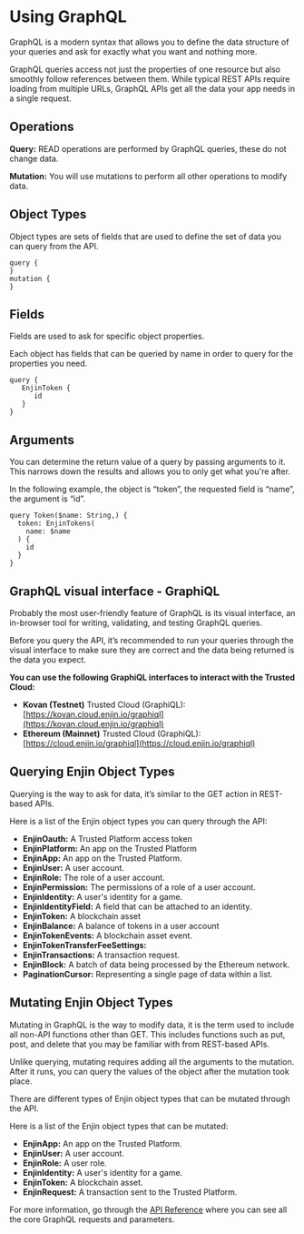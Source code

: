 # Using GraphQL

GraphQL is a modern syntax that allows you to define the data structure of your queries and ask for exactly what you want and nothing more.

GraphQL queries access not just the properties of one resource but also smoothly follow references between them. While typical REST APIs require loading from multiple URLs, GraphQL APIs get all the data your app needs in a single request. 

## Operations

**Query:** READ operations are performed by GraphQL queries, these do not change data.

**Mutation:** You will use mutations to perform all other operations to modify data.

## Object Types

Object types are sets of fields that are used to define the set of data you can query from the API.

```gql
query {
}
mutation {
}
```

## Fields

Fields are used to ask for specific object properties.

Each object has fields that can be queried by name in order to query for the properties you need.

```gql
query {
   EnjinToken {
      id
   }
}
```

## Arguments

You can determine the return value of a query by passing arguments to it. This narrows down the results and allows you to only get what you're after.

In the following example, the object is “token”, the requested field is “name”, the argument is “id”.

```gql
query Token($name: String,) {
  token: EnjinTokens(
    name: $name
  ) {
    id
  }
}
```

## GraphQL visual interface - GraphiQL

Probably the most user-friendly feature of GraphQL is its visual interface, an in-browser tool for writing, validating, and testing GraphQL queries.

Before you query the API, it’s recommended to run your queries through the visual interface to make sure they are correct and the data being returned is the data you expect. 

**You can use the following GraphiQL interfaces to interact with the Trusted Cloud:**

* **Kovan (Testnet)** Trusted Cloud (GraphiQL): [https://kovan.cloud.enjin.io/graphiql](https://kovan.cloud.enjin.io/graphiql)
* **Ethereum (Mainnet)** Trusted Cloud (GraphiQL): [https://cloud.enjin.io/graphiql](https://cloud.enjin.io/graphiql)

## Querying Enjin Object Types

Querying is the way to ask for data, it’s similar to the GET action in REST-based APIs.

Here is a list of the Enjin object types you can query through the API:
* **EnjinOauth:** A Trusted Platform access token 
* **EnjinPlatform:** An app on the Trusted Platform
* **EnjinApp:** An app on the Trusted Platform.
* **EnjinUser:** A user account.
* **EnjinRole:** The role of a user account.
* **EnjinPermission:** The permissions of a role of a user account.
* **EnjinIdentity:** A user's identity for a game.
* **EnjinIdentityField:** A field that can be attached to an identity.
* **EnjinToken:** A blockchain asset
* **EnjinBalance:** A balance of tokens in a user account
* **EnjinTokenEvents:** A blockchain asset event.
* **EnjinTokenTransferFeeSettings:** 
* **EnjinTransactions:** A transaction request.
* **EnjinBlock:** A batch of data being processed by the Ethereum network.
* **PaginationCursor:** Representing a single page of data within a list.

## Mutating Enjin Object Types

Mutating in GraphQL is the way to modify data, it is the term used to include all non-API functions other than GET. This includes functions such as put, post, and delete that you may be familiar with from REST-based APIs.

Unlike querying, mutating requires adding all the arguments to the mutation. After it runs, you can query the values of the object after the mutation took place.

There are different types of Enjin object types that can be mutated through the API. 

Here is a list of the Enjin object types that can be mutated:
* **EnjinApp:** An app on the Trusted Platform.
* **EnjinUser:** A user account.
* **EnjinRole:** A user role.
* **EnjinIdentity:** A user's identity for a game.
* **EnjinToken:** A blockchain asset.
* **EnjinRequest:** A transaction sent to the Trusted Platform.

For more information, go through the [API Reference](/api-docs) where you can see all the core GraphQL requests and parameters.
